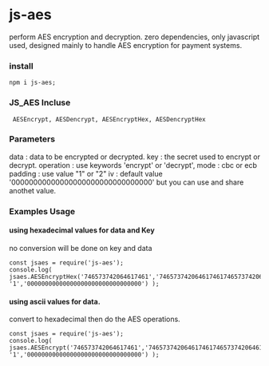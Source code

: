 # js-aes
perform AES encryption and decryption. zero dependencies, only javascript used, designed mainly to handle AES encryption for payment systems. 


### install
```
npm i js-aes;
```
### JS_AES Incluse 
```  AESEncrypt, AESDencrypt, AESEncryptHex, AESDencryptHex  ```
### Parameters
data : data to be encrypted or decrypted. 
key  : the secret used to encrypt or decrypt.
operation : use keywords 'encrypt' or 'decrypt', 
mode  : cbc or ecb 
padding : use value "1" or "2" 
iv : default value '00000000000000000000000000000000' but you can use and share anothet value.

### Examples Usage
#### using hexadecimal values for data and Key
no conversion will be done on key and data
```
const jsaes = require('js-aes');
console.log( jsaes.AESEncryptHex('746573742064617461','7465737420646174617465737420646174657374206461746174657374206461','encrypt','cbc', '1','00000000000000000000000000000000') );
```
#### using ascii values for data.
convert to hexadecimal then do the AES operations.
```
const jsaes = require('js-aes');
console.log( jsaes.AESEncrypt('746573742064617461','7465737420646174617465737420646174657374206461746174657374206461','encrypt','cbc', '1','00000000000000000000000000000000') );
```
